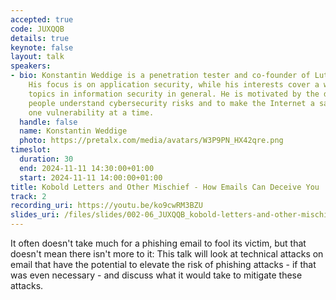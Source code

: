 ```yaml
---
accepted: true
code: JUXQQB
details: true
keynote: false
layout: talk
speakers:
- bio: Konstantin Weddige is a penetration tester and co-founder of Lutra Security.
    His focus is on application security, while his interests cover a wide range of
    topics in information security in general. He is motivated by the desire to help
    people understand cybersecurity risks and to make the Internet a safer place,
    one vulnerability at a time.
  handle: false
  name: Konstantin Weddige
  photo: https://pretalx.com/media/avatars/W3P9PN_HX42qre.png
timeslot:
  duration: 30
  end: 2024-11-11 14:30:00+01:00
  start: 2024-11-11 14:00:00+01:00
title: Kobold Letters and Other Mischief - How Emails Can Deceive You
track: 2
recording_uri: https://youtu.be/ko9cwRM3BZU
slides_uri: /files/slides/002-06_JUXQQB_kobold-letters-and-other-mischief-how-emails-can-deceive-you.pdf
---
```


It often doesn't take much for a phishing email to fool its victim, but that doesn't mean there isn't more to it: This talk will look at technical attacks on email that have the potential to elevate the risk of phishing attacks - if that was even necessary - and discuss what it would take to mitigate these attacks.